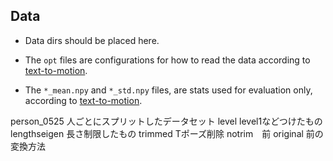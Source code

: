 ## Data

* Data dirs should be placed here.

* The `opt` files are configurations for how to read the data according to [text-to-motion](https://github.com/EricGuo5513/text-to-motion).
* The `*_mean.npy` and `*_std.npy` files, are stats used for evaluation only, according to [text-to-motion](https://github.com/EricGuo5513/text-to-motion).



person_0525 人ごとにスプリットしたデータセット
level level1などつけたもの
lengthseigen 長さ制限したもの
trimmed Tポーズ削除
notrim　前
original 前の変換方法